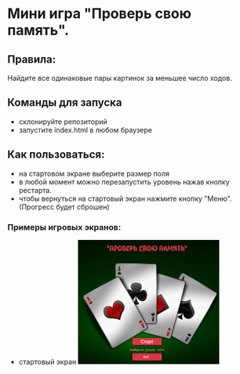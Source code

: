 # Мини игра "Проверь свою память".

## Правила:
Найдите все одинаковые пары картинок за меньшее число ходов.

## Команды для запуска
- склонируйте репозиторий
- запустите index.html в любом браузере

## Как пользоваться:
- на стартовом экране выберите размер поля
- в любой момент можно перезапустить уровень нажав кнопку рестарта.
- чтобы вернуться на стартовый экран нажмите кнопку "Меню". (Прогресс будет сброшен)

### Примеры игровых экранов:

- стартовый экран
  <img src="/images/screenshot/start-screen.jpg" width="60%" height="60%" />

